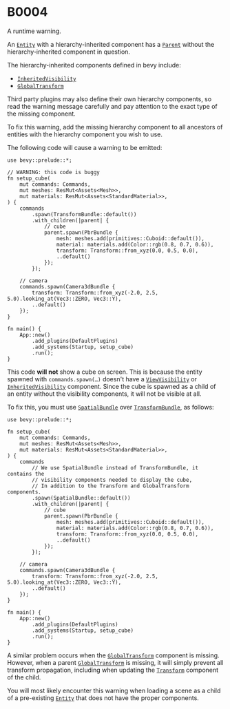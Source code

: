 # B0004

A runtime warning.

An [`Entity`] with a hierarchy-inherited component has a [`Parent`]
without the hierarchy-inherited component in question.

The hierarchy-inherited components defined in bevy include:

- [`InheritedVisibility`]
- [`GlobalTransform`]

Third party plugins may also define their own hierarchy components, so
read the warning message carefully and pay attention to the exact type
of the missing component.

To fix this warning, add the missing hierarchy component to all ancestors
of entities with the hierarchy component you wish to use.

The following code will cause a warning to be emitted:

```rust,no_run
use bevy::prelude::*;

// WARNING: this code is buggy
fn setup_cube(
    mut commands: Commands,
    mut meshes: ResMut<Assets<Mesh>>,
    mut materials: ResMut<Assets<StandardMaterial>>,
) {
    commands
        .spawn(TransformBundle::default())
        .with_children(|parent| {
            // cube
            parent.spawn(PbrBundle {
                mesh: meshes.add(primitives::Cuboid::default()),
                material: materials.add(Color::rgb(0.8, 0.7, 0.6)),
                transform: Transform::from_xyz(0.0, 0.5, 0.0),
                ..default()
            });
        });

    // camera
    commands.spawn(Camera3dBundle {
        transform: Transform::from_xyz(-2.0, 2.5, 5.0).looking_at(Vec3::ZERO, Vec3::Y),
        ..default()
    });
}

fn main() {
    App::new()
        .add_plugins(DefaultPlugins)
        .add_systems(Startup, setup_cube)
        .run();
}
```

This code **will not** show a cube on screen.
This is because the entity spawned with `commands.spawn(…)`
doesn't have a [`ViewVisibility`] or [`InheritedVisibility`] component.
Since the cube is spawned as a child of an entity without the
visibility components, it will not be visible at all.

To fix this, you must use [`SpatialBundle`] over [`TransformBundle`],
as follows:

```rust,no_run
use bevy::prelude::*;

fn setup_cube(
    mut commands: Commands,
    mut meshes: ResMut<Assets<Mesh>>,
    mut materials: ResMut<Assets<StandardMaterial>>,
) {
    commands
        // We use SpatialBundle instead of TransformBundle, it contains the
        // visibility components needed to display the cube,
        // In addition to the Transform and GlobalTransform components.
        .spawn(SpatialBundle::default())
        .with_children(|parent| {
            // cube
            parent.spawn(PbrBundle {
                mesh: meshes.add(primitives::Cuboid::default()),
                material: materials.add(Color::rgb(0.8, 0.7, 0.6)),
                transform: Transform::from_xyz(0.0, 0.5, 0.0),
                ..default()
            });
        });

    // camera
    commands.spawn(Camera3dBundle {
        transform: Transform::from_xyz(-2.0, 2.5, 5.0).looking_at(Vec3::ZERO, Vec3::Y),
        ..default()
    });
}

fn main() {
    App::new()
        .add_plugins(DefaultPlugins)
        .add_systems(Startup, setup_cube)
        .run();
}
```

A similar problem occurs when the [`GlobalTransform`] component is missing.
However, when a parent [`GlobalTransform`] is missing,
it will simply prevent all transform propagation,
including when updating the [`Transform`] component of the child.

You will most likely encounter this warning when loading a scene
as a child of a pre-existing [`Entity`] that does not have the proper components.

[`InheritedVisibility`]: https://docs.rs/bevy/*/bevy/render/view/struct.InheritedVisibility.html
[`ViewVisibility`]: https://docs.rs/bevy/*/bevy/render/view/struct.ViewVisibility.html
[`GlobalTransform`]: https://docs.rs/bevy/*/bevy/transform/components/struct.GlobalTransform.html
[`Transform`]: https://docs.rs/bevy/*/bevy/transform/components/struct.Transform.html
[`Parent`]: https://docs.rs/bevy/*/bevy/hierarchy/struct.Parent.html
[`Entity`]: https://docs.rs/bevy/*/bevy/ecs/entity/struct.Entity.html
[`SpatialBundle`]: https://docs.rs/bevy/*/bevy/render/prelude/struct.SpatialBundle.html
[`TransformBundle`]: https://docs.rs/bevy/*/bevy/transform/struct.TransformBundle.html
